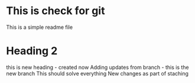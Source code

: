 # This is check for git
This is a simple readme file
# Heading 2
this is new heading - created now 
Adding updates from branch - this is the new branch 
This should solve everything
New changes as part of staching